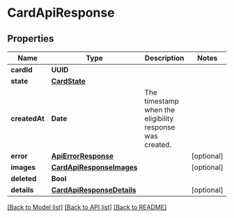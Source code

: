 # CardApiResponse

## Properties
Name | Type | Description | Notes
------------ | ------------- | ------------- | -------------
**cardId** | **UUID** |  | 
**state** | [**CardState**](CardState.md) |  | 
**createdAt** | **Date** | The timestamp when the eligibility response was created. | 
**error** | [**ApiErrorResponse**](ApiErrorResponse.md) |  | [optional] 
**images** | [**CardApiResponseImages**](CardApiResponseImages.md) |  | [optional] 
**deleted** | **Bool** |  | 
**details** | [**CardApiResponseDetails**](CardApiResponseDetails.md) |  | [optional] 

[[Back to Model list]](../README.md#documentation-for-models) [[Back to API list]](../README.md#documentation-for-api-endpoints) [[Back to README]](../README.md)


